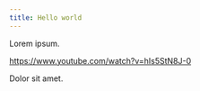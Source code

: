 ```yaml
---
title: Hello world
---
```


Lorem ipsum.

https://www.youtube.com/watch?v=hIs5StN8J-0

Dolor sit amet.
